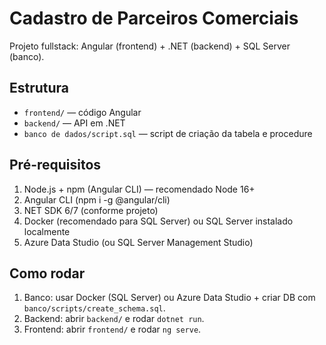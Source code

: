 # Cadastro de Parceiros Comerciais
Projeto fullstack: Angular (frontend) + .NET (backend) + SQL Server (banco).

## Estrutura
- `frontend/` — código Angular
- `backend/` — API em .NET
- `banco de dados/script.sql` — script de criação da tabela e procedure
 
## Pré-requisitos 
1. Node.js + npm (Angular CLI) — recomendado Node 16+ 
2. Angular CLI (npm i -g @angular/cli) 
3. NET SDK 6/7 (conforme projeto) 
4. Docker (recomendado para SQL Server) ou SQL Server instalado localmente 
5. Azure Data Studio (ou SQL Server Management Studio) 

## Como rodar 

1. Banco: usar Docker (SQL Server) ou Azure Data Studio + criar DB com `banco/scripts/create_schema.sql`.
2. Backend: abrir `backend/` e rodar `dotnet run`.
3. Frontend: abrir `frontend/` e rodar `ng serve`.

